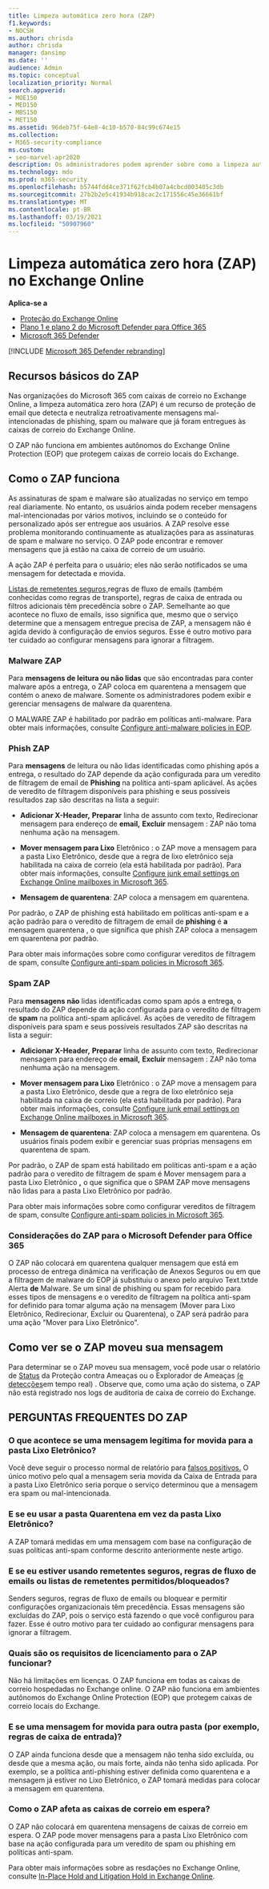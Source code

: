 ```yaml
---
title: Limpeza automática zero hora (ZAP)
f1.keywords:
- NOCSH
ms.author: chrisda
author: chrisda
manager: dansimp
ms.date: ''
audience: Admin
ms.topic: conceptual
localization_priority: Normal
search.appverid:
- MOE150
- MED150
- MBS150
- MET150
ms.assetid: 96deb75f-64e8-4c10-b570-84c99c674e15
ms.collection:
- M365-security-compliance
ms.custom:
- seo-marvel-apr2020
description: Os administradores podem aprender sobre como a limpeza automática zero hora (ZAP) pode mover retroativamente mensagens entregues em uma caixa de correio do Exchange Online para a pasta Lixo Eletrônico ou quarentena que são encontradas retroativamente como spam ou phishing.
ms.technology: mdo
ms.prod: m365-security
ms.openlocfilehash: b5744fdd4ce371f62fcb4b07a4cbcd003405c3db
ms.sourcegitcommit: 27b2b2e5c41934b918cac2c171556c45e36661bf
ms.translationtype: MT
ms.contentlocale: pt-BR
ms.lasthandoff: 03/19/2021
ms.locfileid: "50907960"
---
```

# <a name="zero-hour-auto-purge-zap-in-exchange-online"></a>Limpeza automática zero hora (ZAP) no Exchange Online

**Aplica-se a**
- [Proteção do Exchange Online](exchange-online-protection-overview.md)
- [Plano 1 e plano 2 do Microsoft Defender para Office 365](office-365-atp.md)
- [Microsoft 365 Defender](../mtp/microsoft-threat-protection.md)

[!INCLUDE [Microsoft 365 Defender rebranding](../includes/microsoft-defender-for-office.md)]


## <a name="basic-features-of-zap"></a>Recursos básicos do ZAP

Nas organizações do Microsoft 365 com caixas de correio no Exchange Online, a limpeza automática zero hora (ZAP) é um recurso de proteção de email que detecta e neutraliza retroativamente mensagens mal-intencionadas de phishing, spam ou malware que já foram entregues às caixas de correio do Exchange Online.

O ZAP não funciona em ambientes autônomos do Exchange Online Protection (EOP) que protegem caixas de correio locais do Exchange.

## <a name="how-zap-works"></a>Como o ZAP funciona

As assinaturas de spam e malware são atualizadas no serviço em tempo real diariamente. No entanto, os usuários ainda podem receber mensagens mal-intencionadas por vários motivos, incluindo se o conteúdo for personalizado após ser entregue aos usuários. A ZAP resolve esse problema monitorando continuamente as atualizações para as assinaturas de spam e malware no serviço. O ZAP pode encontrar e remover mensagens que já estão na caixa de correio de um usuário.

A ação ZAP é perfeita para o usuário; eles não serão notificados se uma mensagem for detectada e movida.

[Listas de remetentes seguros,](create-safe-sender-lists-in-office-365.md)regras de fluxo de emails (também conhecidas como regras de transporte), regras de caixa de entrada ou filtros adicionais têm precedência sobre o ZAP. Semelhante ao que acontece no fluxo de emails, isso significa que, mesmo que o serviço determine que a mensagem entregue precisa de ZAP, a mensagem não é agida devido à configuração de envios seguros. Esse é outro motivo para ter cuidado ao configurar mensagens para ignorar a filtragem.

### <a name="malware-zap"></a>Malware ZAP

Para **mensagens de leitura ou não lidas** que são encontradas para conter malware após a entrega, o ZAP coloca em quarentena a mensagem que contém o anexo de malware. Somente os administradores podem exibir e gerenciar mensagens de malware da quarentena.

O MALWARE ZAP é habilitado por padrão em políticas anti-malware. Para obter mais informações, consulte [Configure anti-malware policies in EOP](configure-anti-malware-policies.md).

### <a name="phish-zap"></a>Phish ZAP

Para **mensagens** de leitura ou não lidas identificadas como phishing após a entrega, o resultado do ZAP depende da ação configurada para um veredito de filtragem de email de **Phishing** na política anti-spam aplicável. As ações de veredito de filtragem disponíveis para phishing e seus possíveis resultados zap são descritas na lista a seguir:

- **Adicionar X-Header,** **Preparar** linha de assunto com texto, Redirecionar mensagem para endereço de **email,** **Excluir** mensagem : ZAP não toma nenhuma ação na mensagem.

- **Mover mensagem para Lixo** Eletrônico : o ZAP move a mensagem para a pasta Lixo Eletrônico, desde que a regra de lixo eletrônico seja habilitada na caixa de correio (ela está habilitada por padrão). Para obter mais informações, consulte [Configure junk email settings on Exchange Online mailboxes in Microsoft 365](configure-junk-email-settings-on-exo-mailboxes.md).

- **Mensagem de quarentena**: ZAP coloca a mensagem em quarentena.

Por padrão, o ZAP de phishing está habilitado em políticas anti-spam e a ação padrão para o veredito de filtragem de email de **phishing** é **a** mensagem quarentena , o que significa que phish ZAP coloca a mensagem em quarentena por padrão.

Para obter mais informações sobre como configurar vereditos de filtragem de spam, consulte [Configure anti-spam policies in Microsoft 365](configure-your-spam-filter-policies.md).

### <a name="spam-zap"></a>Spam ZAP

Para **mensagens não** lidas identificadas como spam após a entrega, o resultado do ZAP depende da ação configurada para o veredito de filtragem de **spam** na política anti-spam aplicável. As ações de veredito de filtragem disponíveis para spam e seus possíveis resultados ZAP são descritas na lista a seguir:

- **Adicionar X-Header,** **Preparar** linha de assunto com texto, Redirecionar mensagem para endereço de **email,** **Excluir** mensagem : ZAP não toma nenhuma ação na mensagem.

- **Mover mensagem para Lixo** Eletrônico : o ZAP move a mensagem para a pasta Lixo Eletrônico, desde que a regra de lixo eletrônico seja habilitada na caixa de correio (ela está habilitada por padrão). Para obter mais informações, consulte [Configure junk email settings on Exchange Online mailboxes in Microsoft 365](configure-junk-email-settings-on-exo-mailboxes.md).

- **Mensagem de quarentena**: ZAP coloca a mensagem em quarentena. Os usuários finais podem exibir e gerenciar suas próprias mensagens em quarentena de spam.

Por padrão, o ZAP de spam está habilitado em políticas  anti-spam e a ação padrão para o  veredito de filtragem de spam é Mover mensagem para a pasta Lixo Eletrônico **,** o que significa que o SPAM ZAP move mensagens não lidas para a pasta Lixo Eletrônico por padrão.

Para obter mais informações sobre como configurar vereditos de filtragem de spam, consulte [Configure anti-spam policies in Microsoft 365](configure-your-spam-filter-policies.md).

### <a name="zap-considerations-for-microsoft-defender-for-office-365"></a>Considerações do ZAP para o Microsoft Defender para Office 365

O ZAP não colocará em quarentena [](atp-safe-attachments.md#dynamic-delivery-in-safe-attachments-policies) qualquer mensagem que está em processo de entrega dinâmica na verificação de Anexos Seguros ou em que a filtragem de malware do EOP já substituiu o anexo pelo arquivo Text.txtde Alerta **de** Malware. Se um sinal de phishing ou spam for recebido para esses tipos de mensagens e o veredito de filtragem na política anti-spam for definido para tomar alguma ação na mensagem (Mover para Lixo Eletrônico, Redirecionar, Excluir ou Quarentena), o ZAP será padrão para uma ação "Mover para Lixo Eletrônico".

## <a name="how-to-see-if-zap-moved-your-message"></a>Como ver se o ZAP moveu sua mensagem

Para determinar se o ZAP moveu sua mensagem, você pode usar o relatório de [Status](view-email-security-reports.md#threat-protection-status-report) da Proteção contra Ameaças ou o Explorador de Ameaças [(e detecções](threat-explorer.md)em tempo real) . Observe que, como uma ação do sistema, o ZAP não está registrado nos logs de auditoria de caixa de correio do Exchange.

## <a name="zap-faq"></a>PERGUNTAS FREQUENTES DO ZAP

### <a name="what-happens-if-a-legitimate-message-is-moved-to-the-junk-email-folder"></a>O que acontece se uma mensagem legítima for movida para a pasta Lixo Eletrônico?

Você deve seguir o processo normal de relatório para [falsos positivos.](report-junk-email-messages-to-microsoft.md) O único motivo pelo qual a mensagem seria movida da Caixa de Entrada para a pasta Lixo Eletrônico seria porque o serviço determinou que a mensagem era spam ou mal-intencionada.

### <a name="what-if-i-use-the-quarantine-folder-instead-of-the-junk-mail-folder"></a>E se eu usar a pasta Quarentena em vez da pasta Lixo Eletrônico?

A ZAP tomará medidas em uma mensagem com base na configuração de suas políticas anti-spam conforme descrito anteriormente neste artigo.

### <a name="what-if-im-using-safe-senders-mail-flow-rules-or-allowedblocked-sender-lists"></a>E se eu estiver usando remetentes seguros, regras de fluxo de emails ou listas de remetentes permitidos/bloqueados?

Senders seguros, regras de fluxo de emails ou bloquear e permitir configurações organizacionais têm precedência. Essas mensagens são excluídas do ZAP, pois o serviço está fazendo o que você configurou para fazer. Esse é outro motivo para ter cuidado ao configurar mensagens para ignorar a filtragem.

### <a name="what-are-the-licensing-requirements-for-zap-to-work"></a>Quais são os requisitos de licenciamento para o ZAP funcionar?

Não há limitações em licenças. O ZAP funciona em todas as caixas de correio hospedadas no Exchange online. O ZAP não funciona em ambientes autônomos do Exchange Online Protection (EOP) que protegem caixas de correio locais do Exchange.

### <a name="what-if-a-message-is-moved-to-another-folder-eg-inbox-rules"></a>E se uma mensagem for movida para outra pasta (por exemplo, regras de caixa de entrada)?

O ZAP ainda funciona desde que a mensagem não tenha sido excluída, ou desde que a mesma ação, ou mais forte, ainda não tenha sido aplicada. Por exemplo, se a política anti-phishing estiver definida como quarentena e a mensagem já estiver no Lixo Eletrônico, o ZAP tomará medidas para colocar a mensagem em quarentena.

### <a name="how-does-zap-affect-mailboxes-on-hold"></a>Como o ZAP afeta as caixas de correio em espera?

O ZAP não colocará em quarentena mensagens de caixas de correio em espera. O ZAP pode mover mensagens para a pasta Lixo Eletrônico com base na ação configurada para um veredito de spam ou phishing em políticas anti-spam.

Para obter mais informações sobre as resdações no Exchange Online, consulte [In-Place Hold and Litigation Hold in Exchange Online](/Exchange/security-and-compliance/in-place-and-litigation-holds).